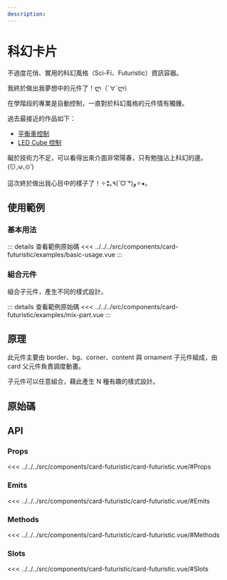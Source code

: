 ```yaml
---
description:
---
```


<script setup>
import SourceLinkList from '../../../src/components/source-link-list.vue'

import BasicUsage from '../../../src/components/card-futuristic/examples/basic-usage.vue'
import MixPart from '../../../src/components/card-futuristic/examples/mix-part.vue'
</script>

# 科幻卡片 <Badge type="info" text="card" />

不過度花俏、實用的科幻風格（Sci-Fi、Futuristic）資訊容器。

我終於做出我夢想中的元件了！ლ（´∀`ლ）

在學階段的專業是自動控制，一直對於科幻風格的元件情有獨鍾。

過去最接近的作品如下：

- [平衡車控制](https://www.youtube.com/watch?v=M7zT4Zw0azc)
- [LED Cube 控制](https://www.youtube.com/watch?v=6dSCRM2puSs)

礙於技術力不足，可以看得出來介面非常陽春，只有勉強沾上科幻的邊。(́⊙◞౪◟⊙‵)

這次終於做出我心目中的樣子了！✧⁑｡٩(ˊᗜˋ*)و✧⁕｡

## 使用範例

### 基本用法

<basic-usage />

::: details 查看範例原始碼
<<< ../../../src/components/card-futuristic/examples/basic-usage.vue
:::

### 組合元件

組合子元件，產生不同的樣式設計。

<mix-part />

::: details 查看範例原始碼
<<< ../../../src/components/card-futuristic/examples/mix-part.vue
:::

## 原理

此元件主要由 border、bg、corner、content 與 ornament 子元件組成，由 card 父元件負責調度動畫。

子元件可以任意組合，藉此產生 N 種有趣的樣式設計。

## 原始碼

<source-link-list name="card-futuristic"/>

## API

### Props

<<< ../../../src/components/card-futuristic/card-futuristic.vue/#Props

### Emits

<<< ../../../src/components/card-futuristic/card-futuristic.vue/#Emits

### Methods

<<< ../../../src/components/card-futuristic/card-futuristic.vue/#Methods

### Slots

<<< ../../../src/components/card-futuristic/card-futuristic.vue/#Slots
